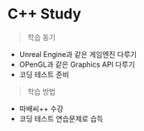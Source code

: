 # C++ Study

> 학습 동기
- Unreal Engine과 같은 게임엔진 다루기
- OPenGL과 같은 Graphics API 다루기
- 코딩 테스트 준비

> 학습 방법
- 따배씨++ 수강
- 코딩 테스트 연습문제로 습득
